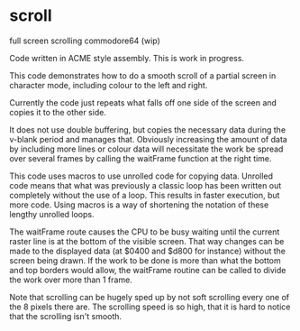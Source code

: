 # scroll
full screen scrolling commodore64 (wip)

Code written in ACME style assembly. 
This is work in progress.

This code demonstrates how to do a smooth scroll of a partial screen in character mode, including colour to the left and right.

Currently the code just repeats what falls off one side of the screen and copies it to the other side. 

It does not use double buffering, but copies the necessary data during the v-blank period and manages that. Obviously increasing the amount of data by including more lines or colour data will necessitate the work be spread over several frames by calling the waitFrame function at the right time.

This code uses macros to use unrolled code for copying data. Unrolled code means that what was previously a classic loop has been written out completely without the use of a loop. This results in faster execution, but more code. Using macros is a way of shortening the notation of these lengthy unrolled loops.

The waitFrame route causes the CPU to be busy waiting until the current raster line is at the bottom of the visible screen. That way changes can be made to the displayed data (at $0400 and $d800 for instance) without the screen being drawn. If the work to be done is more than what the bottom and top borders would allow, the waitFrame routine can be called to divide the work over more than 1 frame. 

Note that scrolling can be hugely sped up by not soft scrolling every one of the 8 pixels there are. The scrolling speed is so high, that it is hard to notice that the scrolling isn't smooth.



